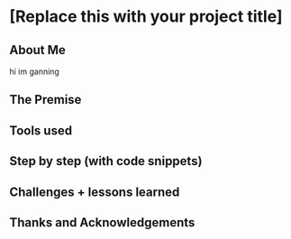 # [Replace this with your project title]

## About Me
hi im ganning 
## The Premise

## Tools used

## Step by step (with code snippets)

## Challenges + lessons learned

## Thanks and Acknowledgements
